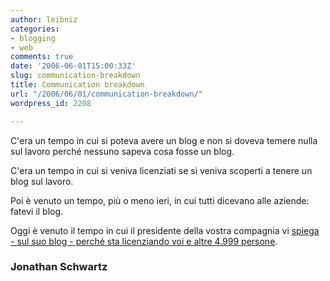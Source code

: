 ```yaml
---
author: leibniz
categories:
- blogging
- web
comments: true
date: '2006-06-01T15:00:33Z'
slug: communication-breakdown
title: Communication breakdown
url: "/2006/06/01/communication-breakdown/"
wordpress_id: 2208

---
```

C'era un tempo in cui si poteva avere un blog e non si doveva temere nulla sul lavoro perché nessuno sapeva cosa fosse un blog.

C'era un tempo in cui si veniva licenziati se si veniva scoperti a tenere un blog sul lavoro.

Poi è venuto un tempo, più o meno ieri, in cui tutti dicevano alle aziende: fatevi il blog.

Oggi è venuto il tempo in cui il presidente della vostra compagnia vi [spiega - sul suo blog - perché sta licenziando voi e altre 4.999 persone](https://blogs.sun.com/roller/page/jonathan/20060531).


### Jonathan Schwartz

